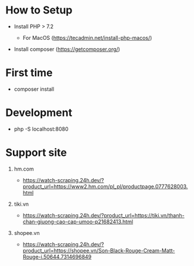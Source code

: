 # How to Setup

-   Install PHP > 7.2

    -   For MacOS (https://tecadmin.net/install-php-macos/)

-   Install composer (https://getcomposer.org/)

# First time

-   composer install

# Development

-   php -S localhost:8080

# Support site

1. hm.com
    -   https://watch-scraping.24h.dev/?product_url=https://www2.hm.com/pl_pl/productpage.0777628003.html

2. tiki.vn
    -   https://watch-scraping.24h.dev/?product_url=https://tiki.vn/thanh-chan-giuong-cao-cap-umoo-p21682413.html

3. shopee.vn
    -   https://watch-scraping.24h.dev/?product_url=https://shopee.vn/Son-Black-Rouge-Cream-Matt-Rouge-i.50644.7314696849